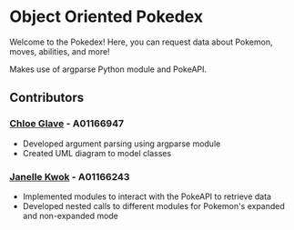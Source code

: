 # Object Oriented Pokedex

Welcome to the Pokedex! Here, you can request data about Pokemon, moves, abilities, and more!

Makes use of argparse Python module and PokeAPI.

## Contributors
### [Chloe Glave](https://github.com/Cragzu) - A01166947
* Developed argument parsing using argparse module
* Created UML diagram to model classes

### [Janelle Kwok](https://github.com/Jkcadee) - A01166243
* Implemented modules to interact with the PokeAPI to retrieve data
* Developed nested calls to different modules for Pokemon's expanded and non-expanded mode